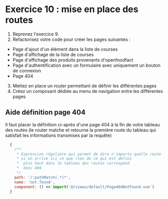 # Exercice 10 : mise en place des routes

1. Reprenez l'exercice 9.
2. Refactorisez votre code pour créer les pages suivantes :
- Page d'ajout d'un élément dans la liste de courses
- Page d'affichage de la liste de courses
- Page d'affichage des produits provenants d'openfoodfact
- Page d'authentification avec un formulaire avec uniquement un bouton de connexion
- Page 404
3. Mettez en place un router permettant de définir les différentes pages
4. Créez un composant dédiée au menu de navigation entre les différentes pages

## Aide définition page 404

Il faut placer la définition ci-après d'une page 404 à la fin de votre tableau des routes (le router matche et retourne la première route du tableau qui satisfait les informations transmises par la requête)

```js
  {
    /**
     * Expression régulière qui permet de dire n'importe quelle route
     * si on arrive ici ce que rien de ce qui est défini
     *  plus haut dans le tableau des routes correspond
     *  donc 404
     */
    path: '/:pathMatch(.*)*',
    name: 'not.found',
    component: () => import('@/views/default/Page404NotFound.vue')
  }
```